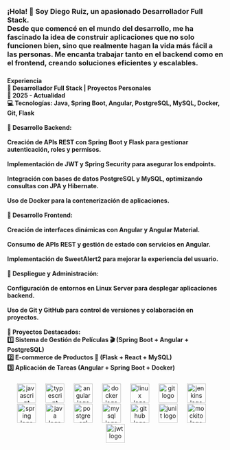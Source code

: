 <br clear="both">

<h3 align="left">¡Hola! 👋 Soy Diego Ruiz, un apasionado Desarrollador Full Stack.<br>Desde que comencé en el mundo del desarrollo, me ha fascinado la idea de construir aplicaciones que no solo funcionen bien, sino que realmente hagan la vida más fácil a las personas. Me encanta trabajar tanto en el backend como en el frontend, creando soluciones eficientes y escalables.</h3>

###

<h4 align="left">Experiencia<br>🚀 Desarrollador Full Stack | Proyectos Personales<br>📅 2025 - Actualidad<br>💻 Tecnologías: Java, Spring Boot, Angular, PostgreSQL, MySQL, Docker, Git, Flask<br><br>🔹 Desarrollo Backend:<br><br>Creación de APIs REST con Spring Boot y Flask para gestionar autenticación, roles y permisos.<br><br>Implementación de JWT y Spring Security para asegurar los endpoints.<br><br>Integración con bases de datos PostgreSQL y MySQL, optimizando consultas con JPA y Hibernate.<br><br>Uso de Docker para la contenerización de aplicaciones.<br><br>🔹 Desarrollo Frontend:<br><br>Creación de interfaces dinámicas con Angular y Angular Material.<br><br>Consumo de APIs REST y gestión de estado con servicios en Angular.<br><br>Implementación de SweetAlert2 para mejorar la experiencia del usuario.<br><br>🔹 Despliegue y Administración:<br><br>Configuración de entornos en Linux Server para desplegar aplicaciones backend.<br><br>Uso de Git y GitHub para control de versiones y colaboración en proyectos.<br><br>🔹 Proyectos Destacados:<br>1️⃣ Sistema de Gestión de Películas 🎬 (Spring Boot + Angular + PostgreSQL)<br>2️⃣ E-commerce de Productos 🛒 (Flask + React + MySQL)<br>3️⃣ Aplicación de Tareas  (Angular + Spring Boot + Docker)</h4>

###

<div align="center">
  <img src="https://cdn.jsdelivr.net/gh/devicons/devicon/icons/javascript/javascript-original.svg" height="44" alt="javascript logo" />
  <img width="14" />
  <img src="https://cdn.jsdelivr.net/gh/devicons/devicon/icons/typescript/typescript-original.svg" height="44" alt="typescript logo" />
  <img width="14" />
  <img src="https://cdn.jsdelivr.net/gh/devicons/devicon/icons/angularjs/angularjs-original.svg" height="44" alt="angular logo" />
  <img width="14" />
  <img src="https://cdn.jsdelivr.net/gh/devicons/devicon/icons/docker/docker-original.svg" height="44" alt="docker logo" />
  <img width="14" />
  <img src="https://cdn.jsdelivr.net/gh/devicons/devicon/icons/linux/linux-original.svg" height="44" alt="linux logo" />
  <img width="14" />
  <img src="https://cdn.jsdelivr.net/gh/devicons/devicon/icons/git/git-original.svg" height="44" alt="git logo" />
  <img width="14" />
  <img src="https://cdn.jsdelivr.net/gh/devicons/devicon/icons/jenkins/jenkins-original.svg" height="44" alt="jenkins logo" />
  <img width="14" />
  <img src="https://cdn.jsdelivr.net/gh/devicons/devicon/icons/spring/spring-original.svg" height="44" alt="spring logo" />
  <img width="14" />
  <img src="https://cdn.jsdelivr.net/gh/devicons/devicon/icons/java/java-original.svg" height="44" alt="java logo" />
  <img width="14" />
  <img src="https://cdn.jsdelivr.net/gh/devicons/devicon/icons/postgresql/postgresql-original.svg" height="44" alt="postgresql logo" />
  <img width="14" />
  <img src="https://cdn.jsdelivr.net/gh/devicons/devicon/icons/mysql/mysql-original.svg" height="44" alt="mysql logo" />
  <img width="14" />
  <img src="https://cdn.jsdelivr.net/gh/devicons/devicon/icons/github/github-original.svg" height="44" alt="github logo" />
  <img width="14" />
  <!-- Mockito (usando ícono de Java) -->
  <img src="https://upload.wikimedia.org/wikipedia/commons/e/e0/Junit5_logo.png" height="44" alt="junit logo" />
  <img width="14" />
  <img src="https://avatars.githubusercontent.com/u/11662492?s=200&v=4" height="44" alt="mockito logo" />
  <img width="14" />
  <!-- JWT -->
  <img src="https://cdn.auth0.com/blog/logos/jwt-logo.png" height="44" alt="jwt logo" />
</div>

###

